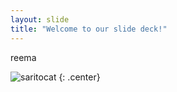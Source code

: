 ```yaml
---
layout: slide
title: "Welcome to our slide deck!"
---
```


reema

![saritocat](https://octodex.github.com/images/saritocat.png)
{: .center}
